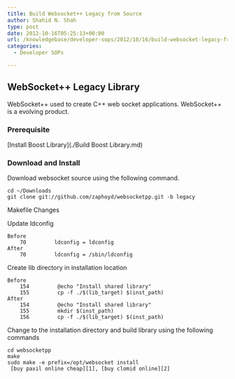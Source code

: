 ```yaml
---
title: Build Websocket++ Legacy from Source
author: Shahid N. Shah
type: post
date: 2012-10-16T05:25:13+00:00
url: /knowledgebase/developer-sops/2012/10/16/build-websocket-legacy-from-source/
categories:
  - Developer SOPs

---
```

## WebSocket++ Legacy Library

WebSocket++ used to create C++ web socket applications. WebSocket++ is a evolving product.

### Prerequisite

\[Install Boost Library\](./Build Boost Library.md)

### Download and Install

Download websocket source using the following command.

    cd ~/Downloads
    git clone git://github.com/zaphoyd/websocketpp.git -b legacy
    

Makefile Changes

Update ldconfig

    Before
        70         ldconfig = ldconfig
    After
        70         ldconfig = /sbin/ldconfig
    

Create lib directory in installation location

    Before
        154         @echo "Install shared library"
        155         cp -f ./$(lib_target) $(inst_path)
    After
        154         @echo "Install shared library"
        155         mkdir $(inst_path)
        156         cp -f ./$(lib_target) $(inst_path)
    

Change to the installation directory and build library using the following commands

    cd websocketpp
    make
    sudo make -e prefix=/opt/websocket install
     [buy paxil online cheap][1], [buy clomid online][2]

 [1]: https://pills24h.com/buy-paroxetine-online-without-prescription/
 [2]: http://prestige-pharmacy.com/buy-clomid-online/